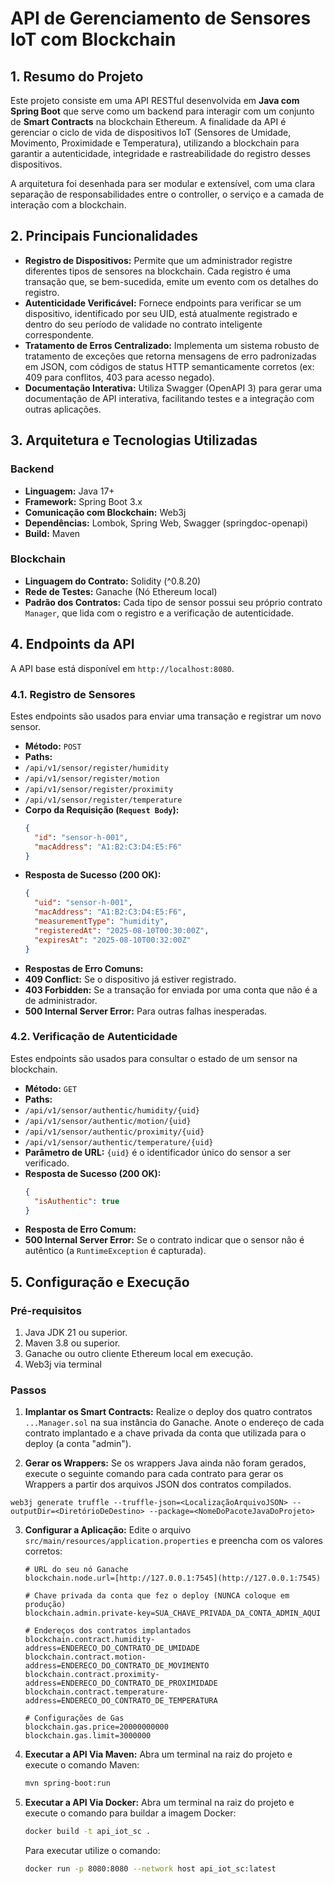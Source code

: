
# API de Gerenciamento de Sensores IoT com Blockchain

## 1. Resumo do Projeto

Este projeto consiste em uma API RESTful desenvolvida em **Java com Spring Boot** que serve como um backend para interagir com um conjunto de **Smart Contracts** na blockchain Ethereum. A finalidade da API é gerenciar o ciclo de vida de dispositivos IoT (Sensores de Umidade, Movimento, Proximidade e Temperatura), utilizando a blockchain para garantir a autenticidade, integridade e rastreabilidade do registro desses dispositivos.

A arquitetura foi desenhada para ser modular e extensível, com uma clara separação de responsabilidades entre o controller, o serviço e a camada de interação com a blockchain.

## 2. Principais Funcionalidades

* **Registro de Dispositivos:** Permite que um administrador registre diferentes tipos de sensores na blockchain. Cada registro é uma transação que, se bem-sucedida, emite um evento com os detalhes do registro.
* **Autenticidade Verificável:** Fornece endpoints para verificar se um dispositivo, identificado por seu UID, está atualmente registrado e dentro do seu período de validade no contrato inteligente correspondente.
* **Tratamento de Erros Centralizado:** Implementa um sistema robusto de tratamento de exceções que retorna mensagens de erro padronizadas em JSON, com códigos de status HTTP semanticamente corretos (ex: 409 para conflitos, 403 para acesso negado).
* **Documentação Interativa:** Utiliza Swagger (OpenAPI 3) para gerar uma documentação de API interativa, facilitando testes e a integração com outras aplicações.

## 3. Arquitetura e Tecnologias Utilizadas

### Backend
* **Linguagem:** Java 17+
* **Framework:** Spring Boot 3.x
* **Comunicação com Blockchain:** Web3j
* **Dependências:** Lombok, Spring Web, Swagger (springdoc-openapi)
* **Build:** Maven

### Blockchain
* **Linguagem do Contrato:** Solidity (^0.8.20)
* **Rede de Testes:** Ganache (Nó Ethereum local)
* **Padrão dos Contratos:** Cada tipo de sensor possui seu próprio contrato `Manager`, que lida com o registro e a verificação de autenticidade.

## 4. Endpoints da API

A API base está disponível em `http://localhost:8080`.

### 4.1. Registro de Sensores

Estes endpoints são usados para enviar uma transação e registrar um novo sensor.

* **Método:** `POST`
* **Paths:**
 * `/api/v1/sensor/register/humidity`
 * `/api/v1/sensor/register/motion`
 * `/api/v1/sensor/register/proximity`
 * `/api/v1/sensor/register/temperature`
* **Corpo da Requisição (`Request Body`):**
    ```json
    {
      "id": "sensor-h-001",
      "macAddress": "A1:B2:C3:D4:E5:F6"
    }
    ```
* **Resposta de Sucesso (200 OK):**
    ```json
    {
      "uid": "sensor-h-001",
      "macAddress": "A1:B2:C3:D4:E5:F6",
      "measurementType": "humidity",
      "registeredAt": "2025-08-10T00:30:00Z",
      "expiresAt": "2025-08-10T00:32:00Z"
    }
    ```
* **Respostas de Erro Comuns:**
 * **409 Conflict:** Se o dispositivo já estiver registrado.
 * **403 Forbidden:** Se a transação for enviada por uma conta que não é a de administrador.
 * **500 Internal Server Error:** Para outras falhas inesperadas.

### 4.2. Verificação de Autenticidade

Estes endpoints são usados para consultar o estado de um sensor na blockchain.

* **Método:** `GET`
* **Paths:**
 * `/api/v1/sensor/authentic/humidity/{uid}`
 * `/api/v1/sensor/authentic/motion/{uid}`
 * `/api/v1/sensor/authentic/proximity/{uid}`
 * `/api/v1/sensor/authentic/temperature/{uid}`
* **Parâmetro de URL:** `{uid}` é o identificador único do sensor a ser verificado.
* **Resposta de Sucesso (200 OK):**
    ```json
    {
      "isAuthentic": true
    }
    ```
* **Resposta de Erro Comum:**
 * **500 Internal Server Error:** Se o contrato indicar que o sensor não é autêntico (a `RuntimeException` é capturada).

## 5. Configuração e Execução

### Pré-requisitos
1.  Java JDK 21 ou superior.
2.  Maven 3.8 ou superior.
3.  Ganache ou outro cliente Ethereum local em execução.
4.  Web3j via terminal

### Passos
1.  **Implantar os Smart Contracts:** Realize o deploy dos quatro contratos `...Manager.sol` na sua instância do Ganache. Anote o endereço de cada contrato implantado e a chave privada da conta que utilizada para o deploy (a conta "admin").

2.  **Gerar os Wrappers:** Se os wrappers Java ainda não foram gerados, execute o seguinte comando para cada contrato para gerar os Wrappers a partir dos arquivos JSON dos contratos compilados.
```
web3j generate truffle --truffle-json=<LocalizaçãoArquivoJSON> --outputDir=<DiretórioDeDestino> --package=<NomeDoPacoteJavaDoProjeto>
```


3.  **Configurar a Aplicação:** Edite o arquivo `src/main/resources/application.properties` e preencha com os valores corretos:
    ```properties
    # URL do seu nó Ganache
    blockchain.node.url=[http://127.0.0.1:7545](http://127.0.0.1:7545)
    
    # Chave privada da conta que fez o deploy (NUNCA coloque em produção)
    blockchain.admin.private-key=SUA_CHAVE_PRIVADA_DA_CONTA_ADMIN_AQUI
    
    # Endereços dos contratos implantados
    blockchain.contract.humidity-address=ENDERECO_DO_CONTRATO_DE_UMIDADE
    blockchain.contract.motion-address=ENDERECO_DO_CONTRATO_DE_MOVIMENTO
    blockchain.contract.proximity-address=ENDERECO_DO_CONTRATO_DE_PROXIMIDADE
    blockchain.contract.temperature-address=ENDERECO_DO_CONTRATO_DE_TEMPERATURA
    
    # Configurações de Gas
    blockchain.gas.price=20000000000
    blockchain.gas.limit=3000000
    ```

4.  **Executar a API Via Maven:** Abra um terminal na raiz do projeto e execute o comando Maven:
    ```bash
    mvn spring-boot:run
    ```
5. **Executar a API Via Docker:** Abra um terminal na raiz do projeto e execute o comando para buildar a imagem Docker:
   ```bash
   docker build -t api_iot_sc .
   ```
   Para executar utilize o comando:
   ```bash
   docker run -p 8080:8080 --network host api_iot_sc:latest
   ```
